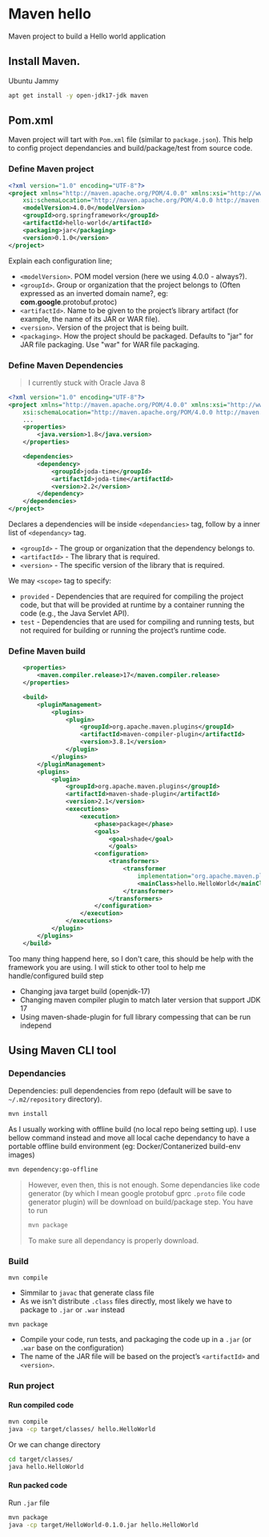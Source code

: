 # Maven hello

Maven project to build a Hello world application

## Install Maven.

Ubuntu Jammy
```sh
apt get install -y open-jdk17-jdk maven
```

## Pom.xml

Maven project will tart with `Pom.xml` file (similar to `package.json`). This help to config project dependancies and build/package/test from source code.

### Define Maven project

```xml
<?xml version="1.0" encoding="UTF-8"?>
<project xmlns="http://maven.apache.org/POM/4.0.0" xmlns:xsi="http://www.w3.org/2001/XMLSchema-instance"
    xsi:schemaLocation="http://maven.apache.org/POM/4.0.0 http://maven.apache.org/maven-v4_0_0.xsd">
    <modelVersion>4.0.0</modelVersion>
    <groupId>org.springframework</groupId>
    <artifactId>hello-world</artifactId>
    <packaging>jar</packaging>
    <version>0.1.0</version>
</project>
```

Explain each configuration line;
+ `<modelVersion>`. POM model version (here we using 4.0.0 - always?).
+ `<groupId>`. Group or organization that the project belongs to (Often expressed as an inverted domain name?, eg: **com.google**.protobuf.protoc)
+ `<artifactId>`. Name to be given to the project’s library artifact (for example, the name of its JAR or WAR file).
+ `<version>`. Version of the project that is being built.
+ `<packaging>`. How the project should be packaged. Defaults to "jar" for JAR file packaging. Use "war" for WAR file packaging.

### Define Maven Dependencies

> I currently stuck with Oracle Java 8

```xml
<?xml version="1.0" encoding="UTF-8"?>
<project xmlns="http://maven.apache.org/POM/4.0.0" xmlns:xsi="http://www.w3.org/2001/XMLSchema-instance"
    xsi:schemaLocation="http://maven.apache.org/POM/4.0.0 http://maven.apache.org/maven-v4_0_0.xsd">
    ...
    <properties>
        <java.version>1.8</java.version>
    </properties>

    <dependencies>
        <dependency>
            <groupId>joda-time</groupId>
            <artifactId>joda-time</artifactId>
            <version>2.2</version>
        </dependency>
    </dependencies>
</project>
```

Declares a dependencies will be inside `<dependancies>` tag, follow by a inner list of `<dependancy>` tag.

+ `<groupId>` - The group or organization that the dependency belongs to.
+ `<artifactId>` - The library that is required.
+ `<version>` - The specific version of the library that is required.

We may `<scope>` tag to specify:

+ `provided` - Dependencies that are required for compiling the project code, but that will be provided at runtime by a container running the code (e.g., the Java Servlet API).
+ `test` - Dependencies that are used for compiling and running tests, but not required for building or running the project’s runtime code.

### Define Maven build

```xml
    <properties>
        <maven.compiler.release>17</maven.compiler.release>
    </properties>

    <build>
        <pluginManagement>
            <plugins>
                <plugin>
                    <groupId>org.apache.maven.plugins</groupId>
                    <artifactId>maven-compiler-plugin</artifactId>
                    <version>3.8.1</version>
                </plugin>
            </plugins>
        </pluginManagement>
        <plugins>
            <plugin>
                <groupId>org.apache.maven.plugins</groupId>
                <artifactId>maven-shade-plugin</artifactId>
                <version>2.1</version>
                <executions>
                    <execution>
                        <phase>package</phase>
                        <goals>
                            <goal>shade</goal>
                            </goals>
                        <configuration>
                            <transformers>
                                <transformer
                                    implementation="org.apache.maven.plugins.shade.resource.ManifestResourceTransformer">
                                    <mainClass>hello.HelloWorld</mainClass>
                                </transformer>
                            </transformers>
                        </configuration>
                    </execution>
                </executions>
            </plugin>
        </plugins>
    </build>
```

Too many thing happend here, so I don't care, this should be help with the framework you are using. I will stick to other tool to help me handle/configured build step
- Changing java target build (openjdk-17)
- Changing maven compiler plugin to match later version that support JDK 17
- Using maven-shade-plugin for full library compessing that can be run independ

## Using Maven CLI tool

### Dependancies

Dependencies: pull dependencies from repo (default will be save to `~/.m2/repository` directory).

```sh
mvn install
```

As I usually working with offline build (no local repo being setting up). I use bellow command instead and move all local cache dependancy to have a portable offline build environment (eg: Docker/Contanerized build-env images)

```sh
mvn dependency:go-offline
```

> However, even then, this is not enough. Some dependancies like code generator (by which I mean google protobuf gprc `.proto` file code generator plugin) will be download on build/package step. You have to run
> ```sh
> mvn package
> ```
> To make sure all dependancy is properly download.

### Build

`mvn compile`
  + Simmilar to `javac` that generate class file
  + As we isn't distribute `.class` files directly, most likely we have to package to `.jar` or `.war` instead

`mvn package`
  + Compile your code, run tests, and packaging the code up in a `.jar` (or `.war` base on the configuration)
  + The name of the JAR file will be based on the project’s `<artifactId>` and `<version>`.

### Run project

#### Run compiled code
```sh
mvn compile
java -cp target/classes/ hello.HelloWorld
```

Or we can change directory
```sh
cd target/classes/
java hello.HelloWorld
```

#### Run packed code

Run `.jar` file
```sh
mvn package
java -cp target/HelloWorld-0.1.0.jar hello.HelloWorld
```
